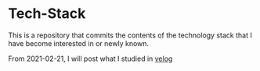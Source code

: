 # Tech-Stack
This is a repository that commits the contents of the technology stack that I have become interested in or newly known.

From 2021-02-21, I will post what I studied in [velog](https://velog.io/@sonwanseo/series/TechStack)
